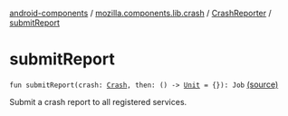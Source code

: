 [android-components](../../index.md) / [mozilla.components.lib.crash](../index.md) / [CrashReporter](index.md) / [submitReport](./submit-report.md)

# submitReport

`fun submitReport(crash: `[`Crash`](../-crash/index.md)`, then: () -> `[`Unit`](https://kotlinlang.org/api/latest/jvm/stdlib/kotlin/-unit/index.html)` = {}): Job` [(source)](https://github.com/mozilla-mobile/android-components/blob/master/components/lib/crash/src/main/java/mozilla/components/lib/crash/CrashReporter.kt#L91)

Submit a crash report to all registered services.


